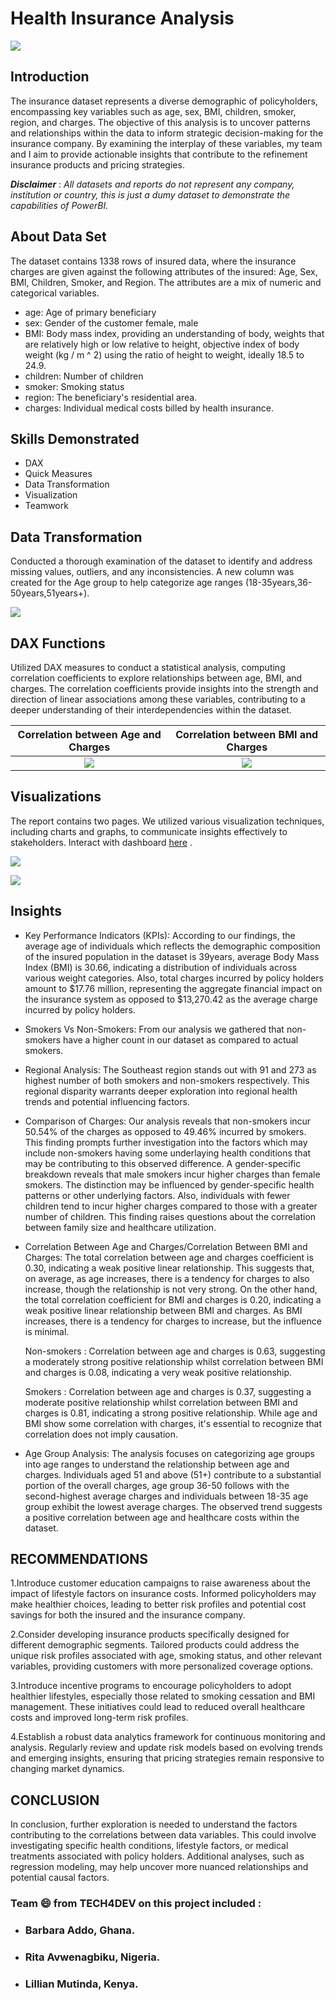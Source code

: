 # Health Insurance Analysis

![](intro_image)

## Introduction

The insurance dataset represents a diverse demographic of policyholders, encompassing key variables such as age, sex, BMI, children, smoker, region, and charges. 
The objective of this analysis is to uncover patterns and relationships within the data to inform strategic decision-making for the insurance company. By examining the interplay of these variables, my team and I aim to provide actionable insights that contribute to the refinement insurance products and pricing strategies.

**_Disclaimer_** : _All datasets and reports do not represent any company, institution or country, this is just a dumy dataset to demonstrate the capabilities of PowerBI._

## About Data Set

The dataset contains 1338 rows of insured data, where the insurance charges are given against the following attributes of the insured: Age, Sex, BMI, Children, Smoker, and Region. The attributes are a mix of numeric and categorical variables. 

-	age: Age of primary beneficiary 
- sex: Gender of the customer female, male 
- BMI: Body mass index, providing an understanding of body, weights that are relatively high or low relative to height, objective index of body weight (kg / m ^ 2) using the ratio of height to weight, ideally 18.5 to 24.9. 
- children: Number of children 
- smoker: Smoking status
- region: The beneficiary's residential area.
- charges: Individual medical costs billed by health insurance. 


## Skills Demonstrated

- DAX
- Quick Measures
- Data Transformation
- Visualization
- Teamwork


## Data Transformation

Conducted a thorough examination of the dataset to identify and address missing values, outliers, and any inconsistencies. A new column was created for the Age group to help categorize age ranges (18-35years,36-50years,51years+).

![](data_cleaning.png)

## DAX Functions
Utilized DAX measures to conduct a statistical analysis, computing correlation coefficients to explore relationships between age, BMI, and charges. The correlation coefficients provide insights into the strength and direction of linear associations among these variables, contributing to a deeper understanding of their interdependencies within the dataset.

Correlation between Age and Charges  |    Correlation between BMI and Charges
:-----------------------------------:|:-------------------------------------:
![](dax_1.png)                       | ![](dax_2.png)

## Visualizations

The report contains two pages. We utilized various visualization techniques, including charts and graphs, to communicate insights effectively to stakeholders. Interact with dashboard [here]( https://www.novypro.com/project/health-insurance-analysis-1) .

![](report_1.PNG)

![](report_2.PNG)

## Insights

- Key Performance Indicators (KPIs):
  According to our findings, the average age of individuals which reflects the demographic composition of the insured population in the dataset is 39years, average Body Mass Index (BMI) is 30.66, indicating a distribution of individuals across various weight categories. Also, total charges incurred by policy holders amount to $17.76 million, representing the aggregate financial impact on the insurance system as opposed to $13,270.42 as the average charge incurred by policy holders.

- Smokers Vs Non-Smokers:
  From our analysis we gathered that non-smokers have a higher count in our dataset as compared to actual smokers.

- Regional Analysis: 
The Southeast region stands out with 91 and 273 as highest number of both smokers and non-smokers respectively. This regional disparity warrants deeper exploration into regional health trends and potential influencing factors.

- Comparison of Charges:
Our analysis reveals that non-smokers incur 50.54% of the charges as opposed to 49.46% incurred by smokers. This finding prompts further investigation into the factors which may include non-smokers having some underlaying health conditions that may be contributing to this observed difference. A gender-specific breakdown reveals that male smokers incur higher charges than female smokers. The distinction may be influenced by gender-specific health patterns or other underlying factors. Also, individuals with fewer children tend to incur higher charges compared to those with a greater number of children. This finding raises questions about the correlation between family size and healthcare utilization.


- Correlation Between Age and Charges/Correlation Between BMI and Charges:
The total correlation between age and charges coefficient is 0.30, indicating a weak positive linear relationship. This suggests that, on average, as age increases, there is a tendency for charges to also increase, though the relationship is not very strong. On the other hand, the total correlation coefficient for BMI and charges is 0.20, indicating a weak positive linear relationship between BMI and charges. As BMI increases, there is a tendency for charges to increase, but the influence is minimal.

    Non-smokers  : Correlation between age and charges is 0.63, suggesting a moderately strong positive relationship whilst 
    correlation between BMI and charges is 0.08, indicating a very weak positive relationship.

   Smokers : Correlation between age and charges is 0.37, suggesting a moderate positive relationship whilst correlation 
  between BMI and charges is 0.81, indicating a strong positive relationship. While age and BMI show some correlation with 
  charges, it's essential to recognize that correlation does not imply causation.

- Age Group Analysis: The analysis focuses on categorizing age groups into age ranges to understand the relationship between age and charges. Individuals aged 51 and above (51+) contribute to a substantial portion of the overall charges, age group 36-50 follows with the second-highest average charges and individuals between 18-35 age group exhibit the lowest average charges. The observed trend suggests a positive correlation between age and healthcare costs within the dataset.


## RECOMMENDATIONS
1.Introduce customer education campaigns to raise awareness about the impact of lifestyle factors on insurance costs. Informed policyholders may make healthier choices, leading to better risk profiles and potential cost savings for both the insured and the insurance company.

2.Consider developing insurance products specifically designed for different demographic segments. Tailored products could address the unique risk profiles associated with age, smoking status, and other relevant variables, providing customers with more personalized coverage options.

3.Introduce incentive programs to encourage policyholders to adopt healthier lifestyles, especially those related to smoking cessation and BMI management. These initiatives could lead to reduced overall healthcare costs and improved long-term risk profiles.

4.Establish a robust data analytics framework for continuous monitoring and analysis. Regularly review and update risk models based on evolving trends and emerging insights, ensuring that pricing strategies remain responsive to changing market dynamics.

## CONCLUSION
In conclusion, further exploration is needed to understand the factors contributing to the correlations between data variables. This could involve investigating specific health conditions, lifestyle factors, or medical treatments associated with policy holders.
Additional analyses, such as regression modeling, may help uncover more nuanced relationships and potential causal factors.

 ### Team 😄 from TECH4DEV on this project included :
- ### Barbara Addo, Ghana.
- ### Rita Avwenagbiku, Nigeria.
- ### Lillian Mutinda, Kenya.

  







  
